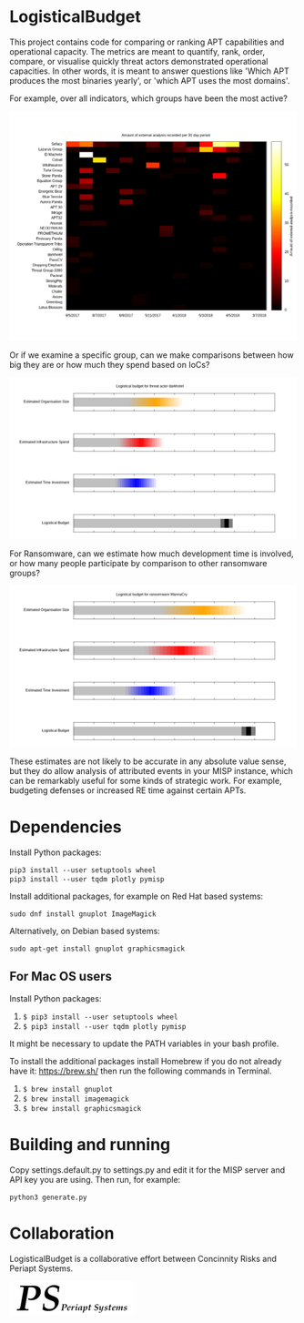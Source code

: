 # LogisticalBudget
This project contains code for comparing or ranking APT capabilities and
operational capacity. The metrics are meant to quantify, rank, order,
compare, or visualise quickly threat actors demonstrated operational
capacities. In other words, it is meant to answer questions like 'Which
APT produces the most binaries yearly', or 'which APT uses the most
domains'.

For example, over all indicators, which groups have been the most active?

![Heatmap analysis of a few APTs](https://github.com/Concinnity-Risks/LogisticalBudget/blob/master/heatmap-analysis-monthly.png)

Or if we examine a specific group, can we make comparisons between how big they are or how much they spend based on IoCs?

![APT specific scorecard for darkhotel](https://github.com/Concinnity-Risks/LogisticalBudget/blob/master/scorecard-darkhotel.png)

For Ransomware, can we estimate how much development time is involved, or how many people participate by comparison to other ransomware groups?

![APT specific scorecard for Wannacry](https://github.com/Concinnity-Risks/LogisticalBudget/blob/master/scorecard-WannaCry.png)

These estimates are not likely to be accurate in any absolute value sense, but they do allow analysis of attributed events in your MISP instance, which can be remarkably useful for some kinds of strategic work. For example, budgeting defenses or increased RE time against certain APTs.

# Dependencies

Install Python packages:

    pip3 install --user setuptools wheel
    pip3 install --user tqdm plotly pymisp

Install additional packages, for example on Red Hat based systems:

    sudo dnf install gnuplot ImageMagick

Alternatively, on Debian based systems:

    sudo apt-get install gnuplot graphicsmagick

## For Mac OS users

Install Python packages:
1.  ``` $ pip3 install --user setuptools wheel ```
2.  ``` $ pip3 install --user tqdm plotly pymisp ```

It might be necessary to update the PATH variables in your bash profile. 

To install the additional packages install Homebrew if you do not already have it: https://brew.sh/ then run the following commands in Terminal.

1.  ``` $ brew install gnuplot ```
2.  ``` $ brew install imagemagick ```
3.  ``` $ brew install graphicsmagick ```


# Building and running

Copy settings.default.py to settings.py and edit it for the MISP server
and API key you are using.  Then run, for example:

    python3 generate.py

# Collaboration

LogisticalBudget is a collaborative effort between Concinnity Risks and Periapt Systems.

![Periapt Systems logo](https://github.com/Concinnity-Risks/LogisticalBudget/blob/master/periapt-systems-logo-small.png)
